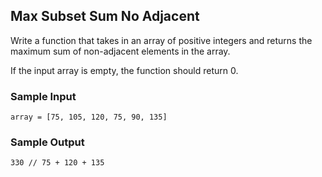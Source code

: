 
## Max Subset Sum No Adjacent

Write a function that takes in an array of positive integers and returns the
maximum sum of non-adjacent elements in the array.

If the input array is empty, the function should return 0.

### Sample Input
```
array = [75, 105, 120, 75, 90, 135]
```

### Sample Output
```
330 // 75 + 120 + 135
```
